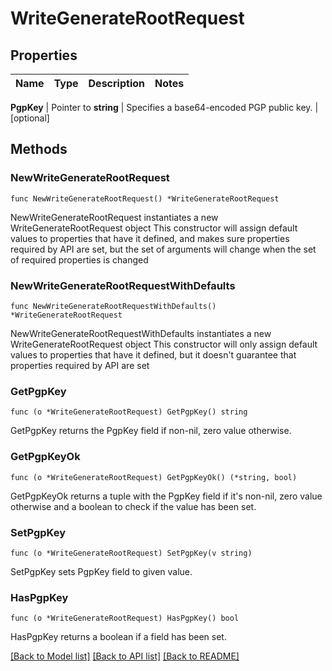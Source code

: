 # WriteGenerateRootRequest


## Properties

Name | Type | Description | Notes
------------ | ------------- | ------------- | -------------


**PgpKey** | Pointer to **string** | Specifies a base64-encoded PGP public key. | [optional] 



## Methods


### NewWriteGenerateRootRequest

`func NewWriteGenerateRootRequest() *WriteGenerateRootRequest`

NewWriteGenerateRootRequest instantiates a new WriteGenerateRootRequest object
This constructor will assign default values to properties that have it defined,
and makes sure properties required by API are set, but the set of arguments
will change when the set of required properties is changed

### NewWriteGenerateRootRequestWithDefaults

`func NewWriteGenerateRootRequestWithDefaults() *WriteGenerateRootRequest`

NewWriteGenerateRootRequestWithDefaults instantiates a new WriteGenerateRootRequest object
This constructor will only assign default values to properties that have it defined,
but it doesn't guarantee that properties required by API are set


### GetPgpKey

`func (o *WriteGenerateRootRequest) GetPgpKey() string`

GetPgpKey returns the PgpKey field if non-nil, zero value otherwise.

### GetPgpKeyOk

`func (o *WriteGenerateRootRequest) GetPgpKeyOk() (*string, bool)`

GetPgpKeyOk returns a tuple with the PgpKey field if it's non-nil, zero value otherwise
and a boolean to check if the value has been set.

### SetPgpKey

`func (o *WriteGenerateRootRequest) SetPgpKey(v string)`

SetPgpKey sets PgpKey field to given value.


### HasPgpKey

`func (o *WriteGenerateRootRequest) HasPgpKey() bool`

HasPgpKey returns a boolean if a field has been set.









[[Back to Model list]](../README.md#documentation-for-models) [[Back to API list]](../README.md#documentation-for-api-endpoints) [[Back to README]](../README.md)


